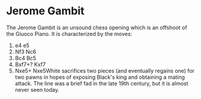 # Jerome Gambit

The Jerome Gambit is an unsound chess opening which is an offshoot of the Giuoco Piano. It is characterized by the moves:

1. e4 e5
2. Nf3 Nc6
3. Bc4 Bc5
4. Bxf7+? Kxf7
5. Nxe5+ Nxe5White sacrifices two pieces (and eventually regains one) for two pawns in hopes of exposing Black's king and obtaining a mating attack. The line was a brief fad in the late 19th century, but it is almost never seen today.

